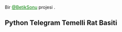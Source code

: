 <p>Bir <a style="color:green" href="https://t.me/BetikSonu" target="_blank">@BetikSonu</a> projesi .

<h2>Python Telegram Temelli Rat Basiti</h2>
